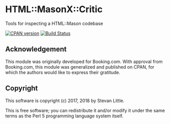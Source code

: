 # HTML::MasonX::Critic

Tools for inspecting a HTML::Mason codebase

[![CPAN version](https://badge.fury.io/pl/HTML-MasonX-Critic.svg)](https://metacpan.org/pod/HTML-MasonX-Critic)
[![Build Status](https://travis-ci.org/stevan/p5-HTML-MasonX-Critic.svg?branch=master)](https://travis-ci.org/stevan/p5-HTML-MasonX-Critic)

## Acknowledgement

This module was originally developed for Booking.com. With approval
from Booking.com, this module was generalized and published on CPAN,
for which the authors would like to express their gratitude.

## Copyright

This software is copyright (c) 2017, 2018 by Stevan Little.

This is free software; you can redistribute it and/or modify it under
the same terms as the Perl 5 programming language system itself.




